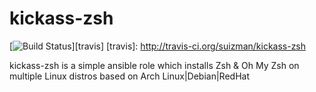 # kickass-zsh

[![Build Status](http://img.shields.io/travis/suizman/kickass-zsh.svg?style=flat-square)][travis]
[travis]: http://travis-ci.org/suizman/kickass-zsh

kickass-zsh is a simple ansible role which installs Zsh & Oh My Zsh on multiple Linux distros based on Arch Linux|Debian|RedHat
